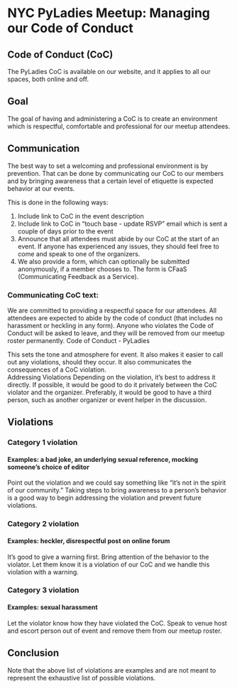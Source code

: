 # NYC PyLadies Meetup:  Managing our Code of Conduct

## Code of Conduct (CoC)
The PyLadies CoC is available on our website, and it applies to all our spaces, both online and off.  

## Goal
The goal of having and administering a CoC is to create an environment which is respectful, comfortable and professional for our meetup attendees.

## Communication
The best way to set a welcoming and professional environment is by prevention.  That can be done by communicating our CoC to our members and by bringing awareness that a certain level of etiquette is expected behavior at our events.  

This is done in the following ways:
1.  Include link to CoC in the event description
2.  Include link to CoC in “touch base - update RSVP” email which is sent a couple of days prior to the event
3.  Announce that all attendees must abide by our CoC at the start of an event.  If anyone has experienced any issues, they should feel free to come and speak to one of the organizers.  
4.  We also provide a form, which can optionally be submitted anonymously, if a member chooses to.  The form is CFaaS (Communicating Feedback as a Service).

### Communicating CoC text:
We are committed to providing a respectful space for our attendees.  All attendees are expected to abide by the code of conduct (that includes no harassment or heckling in any form). Anyone who violates the Code of Conduct will be asked to leave, and they will be removed from our meetup roster permanently.
Code of Conduct - PyLadies

This sets the tone and atmosphere for event.  It also makes it easier to call out any violations, should they occur.  It also communicates the consequences of a CoC violation.   
Addressing Violations
Depending on the violation, it’s best to address it directly.  If possible, it would be good to do it privately between the CoC violator and the organizer.  Preferably, it would be good to have a third person, such as another organizer or event helper in the discussion.  

## Violations

### Category 1 violation
#### Examples:  a bad joke, an underlying sexual reference, mocking someone’s choice of editor
Point out the violation and we could say something like “it’s not in the spirit of our community.”  Taking steps to bring awareness to a person’s behavior is a good way to begin addressing the violation and prevent future violations.    

### Category 2 violation
#### Examples:  heckler, disrespectful post on online forum
It’s good to give a warning first.  Bring attention of the behavior to  the violator.  Let them know it is a violation of our CoC and we handle this violation with a warning.  

### Category 3 violation
#### Examples:  sexual harassment
Let the violator know how they have violated the CoC.  Speak to venue host and escort person out of event and remove them from our meetup roster.

## Conclusion
Note that the above list of violations are examples and are not meant to represent the exhaustive list of possible violations.  


